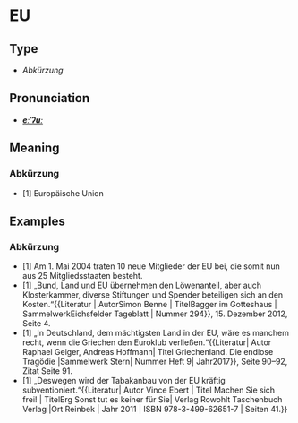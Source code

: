 # EU
## Type
- _Abkürzung_
## Pronunciation
- **_[eːˈʔuː](https://commons.wikimedia.org/wiki/File:De-EU.ogg)_**
## Meaning
### Abkürzung
- [1] Europäische Union
## Examples
### Abkürzung
- [1] Am 1. Mai 2004 traten 10 neue Mitglieder der EU bei, die somit nun aus 25 Mitgliedsstaaten besteht.
- [1] „Bund, Land und EU übernehmen den Löwenanteil, aber auch Klosterkammer, diverse Stiftungen und Spender beteiligen sich an den Kosten.“<ref>{{Literatur | AutorSimon Benne | TitelBagger im Gotteshaus | SammelwerkEichsfelder Tageblatt | Nummer 294}}, 15. Dezember 2012, Seite 4.</ref>
- [1] „In Deutschland, dem mächtigsten Land in der EU, wäre es manchem recht, wenn die Griechen den Euroklub verließen.“<ref>{{Literatur| Autor Raphael Geiger, Andreas Hoffmann| Titel Griechenland. Die endlose Tragödie |Sammelwerk Stern| Nummer Heft 9| Jahr2017}}, Seite 90–92, Zitat Seite 91.</ref>
- [1] „Deswegen wird der Tabakanbau von der EU kräftig subventioniert.“<ref>{{Literatur| Autor Vince Ebert | Titel Machen Sie sich frei! | TitelErg Sonst tut es keiner für Sie| Verlag Rowohlt Taschenbuch Verlag |Ort Reinbek | Jahr 2011 | ISBN 978-3-499-62651-7 | Seiten 41.}}</ref>
